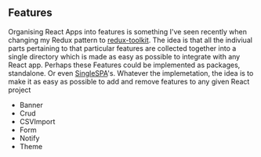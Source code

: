 ## Features 

Organising React Apps into features is something I've seen recently when changing my Redux pattern to [redux-toolkit](https://redux-toolkit.js.org/). The idea is that all the indiviual parts pertaining to that particular features are collected together into a single directory which is made as easy as possible to integrate with any React app. Perhaps these Features could be implemented as packages, standalone. Or even [SingleSPA](https://single-spa.js.org/)'s. Whatever the implemetation, the idea is to make it as easy as possible to add and remove features to any given React project

- Banner
- Crud
- CSVImport
- Form
- Notify
- Theme